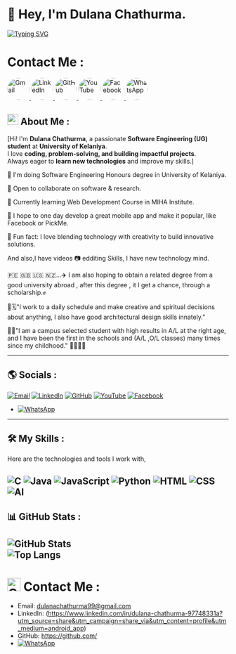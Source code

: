 # 👋 Hey, I'm Dulana Chathurma.

[![Typing SVG](https://readme-typing-svg.demolab.com?pause=1200&center=true&vleft=true&width=600&size=32&lines=Software+Engineer(UG)UoK)](https://git.io/typing-svg)


#  Contact Me :


<p align="left">
  <a href="mailto:dulanachathurma99@gmail.com">
    <img src="https://cdn-icons-png.flaticon.com/512/281/281769.png" 
         alt="Gmail" style="border-radius:50%; width:50px; height:50px; transition: transform 0.3s;" 
         onmouseover="this.style.transform='scale(1.3)'" 
         onmouseout="this.style.transform='scale(1)'" />
  </a>
  <a href="https://www.linkedin.com/in/dulana-chathurma-97748331a/">
    <img src="https://cdn-icons-png.flaticon.com/512/174/174857.png" 
         alt="LinkedIn" style="border-radius:50%; width:50px; height:50px; transition: transform 0.3s;" 
         onmouseover="this.style.transform='scale(1.3)'" 
         onmouseout="this.style.transform='scale(1)'" />
  </a>
  <a href="https://github.com/">
    <img src="https://cdn-icons-png.flaticon.com/512/733/733553.png" 
         alt="GitHub" style="border-radius:50%; width:50px; height:50px; transition: transform 0.3s;" 
         onmouseover="this.style.transform='scale(1.3)'" 
         onmouseout="this.style.transform='scale(1)'" />
  </a>
  <a href="https://youtube.com/@travelwithdulana?si=d-60KJbgnTILE-V8">
    <img src="https://cdn-icons-png.flaticon.com/512/1384/1384060.png" 
         alt="YouTube" style="border-radius:50%; width:50px; height:50px; transition: transform 0.3s;" 
         onmouseover="this.style.transform='scale(1.3)'" 
         onmouseout="this.style.transform='scale(1)'" />
  </a>
  <a href="https://www.facebook.com/share/1EP1Sypxsz/">
    <img src="https://cdn-icons-png.flaticon.com/512/733/733547.png" 
         alt="Facebook" style="border-radius:50%; width:50px; height:50px; transition: transform 0.3s;" 
         onmouseover="this.style.transform='scale(1.3)'" 
         onmouseout="this.style.transform='scale(1)'" />
  </a>
<a href="https://wa.me/94767574844" target="_blank" rel="noopener noreferrer" aria-label="Chat on WhatsApp">
  <img src="https://cdn-icons-png.flaticon.com/512/733/733585.png"
       alt="WhatsApp"
       title="Chat on WhatsApp"
       style="border-radius:50%; width:50px; height:50px; transition: transform 0.3s;"
       onmouseover="this.style.transform='scale(1.3)';"
       onmouseout="this.style.transform='scale(1)';" />
</a>

</p>






## <img src="https://img.icons8.com/ios-filled/50/000000/user-male-circle.png" width="25"/> About Me :

[Hi! I'm **Dulana Chathurma**, a passionate **Software Engineering (UG) student** at **University of Kelaniya**.  
I love **coding, problem-solving, and building impactful projects**.  
Always eager to **learn new technologies** and improve my skills.]




🚀 I'm doing Software Engineering Honours degree in University of Kelaniya. 

🤝 Open to collaborate on software & research.  

🌱 Currently learning  Web Development Course in MIHA Institute.

💬 I hope to one day develop a great mobile app and make it popular, like Facebook or PickMe. 

💯 Fun fact: I love blending technology with creativity to build innovative solutions.

And also,I have videos 📷 edditing Skills,
I have new technology mind.

🇵🇪 🇬🇧 🇺🇸 🇳🇿...✈️
I am also hoping to obtain a related degree from a good university abroad , after this degree , it I get a chance, through a scholarship.✊

📝🗓️"I work to a daily schedule and make creative and spiritual decisions about anything, I also have good architectural design skills innately."

👨‍🎓"I am a campus selected student with high results in A/L at the right age, and I have been the first in the schools and (A/L ,O/L classes) many times since my childhood."
🙏🇱🇰🙏




---

## 🌎 Socials :   
[![Email](https://img.shields.io/badge/Email-D14836?logo=gmail&logoColor=white)](mailto:dulanachathurma99@gmail.com)
[![LinkedIn](https://img.shields.io/badge/LinkedIn-0A66C2?logo=linkedin&logoColor=white)](https://www.linkedin.com/in/dulana-chathurma-97748331a)
[![GitHub](https://img.shields.io/badge/GitHub-121011?logo=github&logoColor=white)](https://github.com/dulanachathurma)
[![YouTube](https://img.shields.io/badge/YouTube-FF0000?logo=youtube&logoColor=white)](https://youtube.com/@travelwithdulana?si=d-60KJbgnTILE-V8)
[![Facebook](https://img.shields.io/badge/Facebook-1877F2?logo=facebook&logoColor=white)](https://www.facebook.com/share/1EP1Sypxsz/)
- [![WhatsApp](https://img.shields.io/badge/WhatsApp-25D366?logo=whatsapp&logoColor=white)](https://wa.me/94767574844)

---

## 🛠️ My Skills :
Here are the technologies and tools I work with,

![C](https://img.shields.io/badge/C-00599C?logo=c&logoColor=white)
![Java](https://img.shields.io/badge/Java-007396?logo=openjdk&logoColor=white)
![JavaScript](https://img.shields.io/badge/JavaScript-323330?logo=javascript)
![Python](https://img.shields.io/badge/Python-3776AB?logo=python&logoColor=white)
![HTML](https://img.shields.io/badge/HTML-E34F26?logo=html5&logoColor=white)
![CSS](https://img.shields.io/badge/CSS-1572B6?logo=css3&logoColor=white)
![AI](https://img.shields.io/badge/AI-FF6F61?logo=OpenAI&logoColor=white)
---

## 📊 GitHub Stats :
![GitHub Stats](https://github-readme-stats.vercel.app/api?username=dulanachathurma&show_icons=true&theme=tokyonight)  
![Top Langs](https://github-readme-stats.vercel.app/api/top-langs/?username=dulanachathurma&layout=compact&theme=tokyonight)
---


# <img src="https://cdn-icons-png.flaticon.com/512/561/561127.png" alt="Contact Logo" width="30" height="30" /> Contact Me :

- Email: dulanachathurma99@gmail.com 
- LinkedIn: (https://www.linkedin.com/in/dulana-chathurma-97748331a?utm_source=share&utm_campaign=share_via&utm_content=profile&utm_medium=android_app) 
- GitHub: https://github.com/
- [![WhatsApp](https://img.shields.io/badge/WhatsApp-25D366?logo=whatsapp&logoColor=white)](https://wa.me/94767574844)

